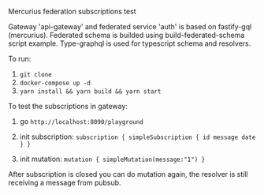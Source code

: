 Mercurius federation subscriptions test

Gateway 'api-gateway' and federated service 'auth' is based on fastify-gql (mercurius). Federated schema is builded using build-federated-schema script example. Type-graphql is used for typescript schema and resolvers.

To run:

1. `git clone`
2. `docker-compose up -d`
3. `yarn install && yarn build && yarn start`

To test the subscriptions in gateway:

1. go `http://localhost:8090/playground`
2. init subscription:
   `subscription { simpleSubscription { id message date } }`

3. init mutation:
   `mutation { simpleMutation(message:"1") }`

After subscription is closed you can do mutation again, the resolver is still receiving a message from pubsub.
